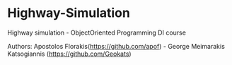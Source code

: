 # Highway-Simulation
Highway simulation - ObjectOriented Programming DI course

Authors: Apostolos Florakis(https://github.com/apof) - George Meimarakis Katsogiannis (https://github.com/Geokats)
